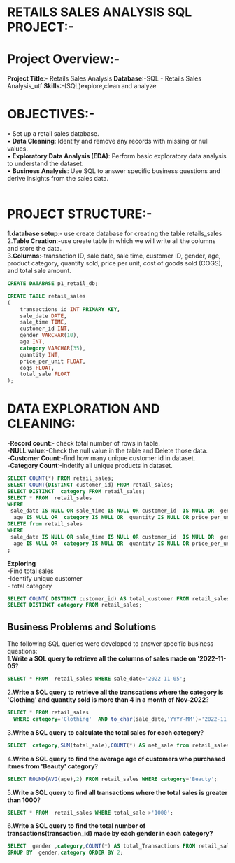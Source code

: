 # RETAILS  SALES  ANALYSIS SQL PROJECT:-
# Project Overview:-
**Project Title**:- Retails  Sales Analysis
**Database**:-SQL - Retails  Sales Analysis_utf
**Skills**:-(SQL)explore,clean and analyze
<br>


# OBJECTIVES:- 
•	Set up a retail sales database.<br>
• **Data Cleaning**: Identify and remove any records with missing or null values.<br>
•	**Exploratory Data Analysis (EDA)**: Perform basic exploratory data analysis to understand the dataset.<br>
•	**Business Analysis**: Use SQL to answer specific business questions and derive insights from the sales data.<br>
<br>

# PROJECT STRUCTURE:-
1.**database setup**:- use create database for creating the table retails_sales<br>
2.**Table Creation**:-use create  table in which we will write all the columns and store the data.<br>
3.**Columns**:-transaction ID, sale date, sale time, customer ID, gender, age, product category, quantity sold, price per unit, cost of goods sold (COGS), and total sale amount.<br>
```sql
CREATE DATABASE p1_retail_db;

CREATE TABLE retail_sales
(
    transactions_id INT PRIMARY KEY,
    sale_date DATE,
    sale_time TIME,
    customer_id INT,
    gender VARCHAR(10),
    age INT,
    category VARCHAR(35),
    quantity INT,
    price_per_unit FLOAT,
    cogs FLOAT,
    total_sale FLOAT
);
```
# DATA EXPLORATION AND CLEANING:
-**Record count**:- check total number of rows in table.<br>
-**NULL value**:-Check the null value in the table and Delete those data.<br>
-**Customer Count**:-find how many unique customer id in dataset.<br>
-**Category Count**:-Indetify all unique products in dataset.<br>

```sql
SELECT COUNT(*) FROM retail_sales;
SELECT COUNT(DISTINCT customer_id) FROM retail_sales;
SELECT DISTINCT  category FROM retail_sales;
SELECT * FROM  retail_sales
WHERE 
 sale_date IS NULL OR sale_time IS NULL OR customer_id  IS NULL OR  gender IS NULL OR 
  age IS NULL OR  category IS NULL OR  quantity IS NULL OR price_per_unit IS NULL OR cogs IS NULL OR total_sale IS NULL
DELETE from retail_sales
WHERE 
 sale_date IS NULL OR sale_time IS NULL OR customer_id  IS NULL OR  gender IS NULL OR 
  age IS NULL OR  category IS NULL OR  quantity IS NULL OR price_per_unit IS NULL OR cogs IS NULL OR total_sale IS NULL;
;
```
**Exploring**<br>
-Find total sales<br>
-Identify unique customer<br>- total category<br>
  ```sql SELECT COUNT(*) AS total_sales FROM retail_sales;
  SELECT COUNT( DISTINCT customer_id) AS total_customer FROM retail_sales;
  SELECT DISTINCT category FROM retail_sales;
```
##  Business Problems and Solutions
The following SQL queries were developed to answer specific business questions:<br>
1.**Write a SQL query to retrieve all the columns of sales made on '2022-11-05**?
```sql
SELECT * FROM  retail_sales WHERE sale_date='2022-11-05';
```
2.**Write a SQL query to retrieve all the transcations  where the category is 'Clothing' and quantity sold is more than 4 in a month of Nov-2022**?
```sql
SELECT * FROM retail_sales
  WHERE category='Clothing'  AND to_char(sale_date,'YYYY-MM')='2022-11' AND quantity >= 4;
```
3.**Write a SQL query  to calculate the total sales for each category**?
```sql
SELECT  category,SUM(total_sale),COUNT(*) AS net_sale from retail_sales GROUP BY 1;
```
4.**Write a SQL query to find the average age of customers who purchased itmes from 'Beauty' category**?
```sql
SELECT ROUND(AVG(age),2) FROM retail_sales WHERE category='Beauty';
```
5.**Write a SQL query  to find all transactions  where the total sales is greater than 1000**?
```sql
SELECT * FROM  retail_sales WHERE total_sale >'1000';
```
6.**Write a SQL query to find the total number of transactions(transaction_id) made by each gender in each category?**
```sql
SELECT  gender ,category,COUNT(*) AS total_Transactions FROM retail_sales
GROUP BY  gender,category ORDER BY 2;
```








